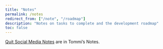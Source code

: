 ```yaml
---
title: "Notes"
permalink: /notes
redirect_from: ["/note", "/roadmap"]
description: "Notes on tasks to complete and the development roadmap"
toc: false
---
```

[Quit Social Media Notes](https://tommi.space/qsm "Quit Social Media Notes") are in Tommi’s Notes.
